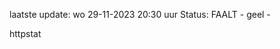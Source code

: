 laatste update: 
wo 29-11-2023 20:30   uur 
Status: FAALT - geel - 
<div class="service Y">httpstat</div>
